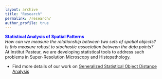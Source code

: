 ```yaml
---
layout: archive
title: "Research"
permalink: /research/
author_profile: true
---
```


<span style="color:blue">**Statistical Analysis of Spatial Patterns**</span> <br>
<i>How can we measure the relationship between two sets of spatial objects?</i> <i>Is this measure robust to stochastic association between the data points? </i>
At Institut Pasteur, we are developing statistical tools to address such problems in Super-Resolution Microscopy and Histopathology. 

- Find more details of our work on [Generalized Statistical Object Distance Analysis](/research/gsoda) 
